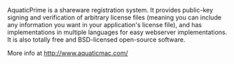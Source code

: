 AquaticPrime is a shareware registration system.  It provides public-key signing and verification of arbitrary license files (meaning you can include any information you want in your application's license file), and has implementations in multiple languages for easy webserver implementations.  It is also totally free and BSD-licensed open-source software.

More info at http://www.aquaticmac.com/
